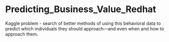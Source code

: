 # Predicting_Business_Value_Redhat
Kaggle problem - search of better methods of using this behavioral data to predict which individuals they should approach—and even when and how to approach them.
